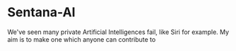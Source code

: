 # Sentana-AI
We've seen many private Artificial Intelligences fail, like Siri for example. My aim is to make one which anyone can contribute to
